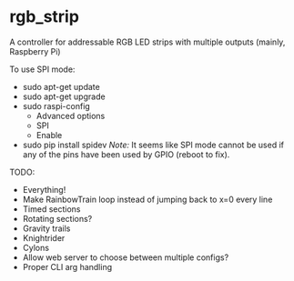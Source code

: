 # rgb_strip
A controller for addressable RGB LED strips with multiple outputs (mainly, Raspberry Pi)


To use SPI mode:
  * sudo apt-get update
  * sudo apt-get upgrade
  * sudo raspi-config
    * Advanced options
    * SPI
    * Enable
  * sudo pip install spidev
*Note:* It seems like SPI mode cannot be used if any of the pins have been used by GPIO (reboot to fix).


TODO:
  * Everything!
  * Make RainbowTrain loop instead of jumping back to x=0 every line
  * Timed sections
  * Rotating sections?
  * Gravity trails
  * Knightrider
  * Cylons
  * Allow web server to choose between multiple configs?
  * Proper CLI arg handling
